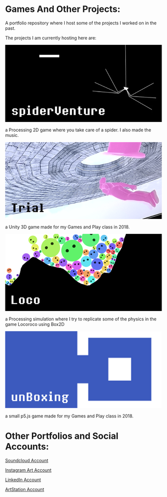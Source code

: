 # Games And Other Projects:

A portfolio repository where I host some of the projects I worked on in the past.

The projects I am currently hosting here are:




![](thumbnails/spiderVentureThumbnail.png)

a Processing 2D game where you take care of a spider. I also made the music.




![](thumbnails/trialThumbnail.png)

a Unity 3D game made for my Games and Play class in 2018.




![](thumbnails/locoThumbnail.png)

a Processing simulation where I try to replicate some of the physics in the game Locoroco using Box2D




![](thumbnails/unBoxingThumbnail.png)

a small p5.js game made for my Games and Play class in 2018.





# Other Portfolios and Social Accounts:

[Soundcloud Account](https://soundcloud.com/hatim-benhsain)

[Instagram Art Account](https://www.instagram.com/hatimb00/)

[LinkedIn Account](https://www.linkedin.com/in/hatim-benhsain-b7a426175/)

[ArtStation Account](https://www.artstation.com/hatimbenhsain)

